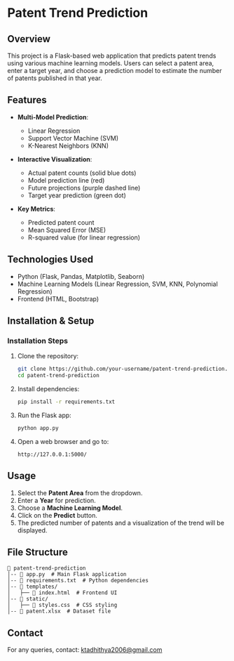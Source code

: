 # Patent Trend Prediction

## Overview
This project is a Flask-based web application that predicts patent trends using various machine learning models. Users can select a patent area, enter a target year, and choose a prediction model to estimate the number of patents published in that year.

## Features

- **Multi-Model Prediction**:
  - Linear Regression
  - Support Vector Machine (SVM)
  - K-Nearest Neighbors (KNN)

- **Interactive Visualization**:
  - Actual patent counts (solid blue dots)
  - Model prediction line (red)
  - Future projections (purple dashed line)
  - Target year prediction (green dot)

- **Key Metrics**:
  - Predicted patent count
  - Mean Squared Error (MSE)
  - R-squared value (for linear regression)

## Technologies Used
- Python (Flask, Pandas, Matplotlib, Seaborn)
- Machine Learning Models (Linear Regression, SVM, KNN, Polynomial Regression)
- Frontend (HTML, Bootstrap)

## Installation & Setup
### Installation Steps
1. Clone the repository:
   ```bash
   git clone https://github.com/your-username/patent-trend-prediction.git
   cd patent-trend-prediction
   ```
2. Install dependencies:
   ```bash
   pip install -r requirements.txt
   ```
3. Run the Flask app:
   ```bash
   python app.py
   ```
4. Open a web browser and go to:
   ```
   http://127.0.0.1:5000/
   ```

## Usage
1. Select the **Patent Area** from the dropdown.
2. Enter a **Year** for prediction.
3. Choose a **Machine Learning Model**.
4. Click on the **Predict** button.
5. The predicted number of patents and a visualization of the trend will be displayed.

## File Structure
```
📂 patent-trend-prediction
│-- 📄 app.py  # Main Flask application
│-- 📄 requirements.txt  # Python dependencies
│-- 📂 templates/
│   ├── 📄 index.html  # Frontend UI
│-- 📂 static/
│   ├── 📄 styles.css  # CSS styling
│-- 📄 patent.xlsx  # Dataset file
```

## Contact
For any queries, contact: ktadhithya2006@gmail.com

